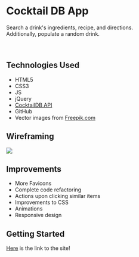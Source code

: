 # Cocktail DB App
Search a drink's ingredients, recipe, and directions. <br />
Additionally, populate a random drink. <br />
<br />
<br />
## Technologies Used
* HTML5
* CSS3
* JS
* jQuery
* [CocktailDB API](https://www.thecocktaildb.com/)  
* GitHub
* Vector images from [Freepik.com](freepik.com)
## Wireframing
![](https://i.imgur.com/ynpBWnx.png)
## Improvements
* More Favicons
* Complete code refactoring
* Actions upon clicking similar items
* Improvements to CSS
* Animations
* Responsive design
## Getting Started
[Here](https://reverent-mestorf-9b77fd.netlify.app/) is the link to the site!
